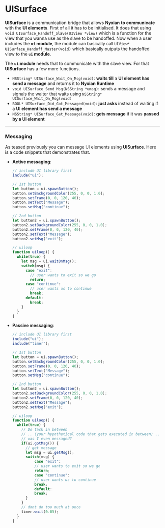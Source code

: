 # UISurface

**UISurface** is a communication bridge that allows **Nyxian** **to communicate** with the **UI elements**. First of all it has to be initialised. It does that using `void UISurface_Handoff_Slave(UIView *view)` which is a function for the view that you wanna use as the slave to be handoffed. Now when a user includes the **`ui` module**, the module can basically call `UIView* UISurface_Handoff_Master(void)` which basically outputs the handoffed view to the **`ui` module**.

The **`ui` module** needs that to communicate with the slave view. For that **UISurface** has a few more functions.

- `NSString* UISurface_Wait_On_Msg(void)`: **waits till** a **UI element has send a message** and returns it to **Nyxian Runtime**
- `void UISurface_Send_Msg(NSString *umsg)`: sends a message and signals the waiter that waits using ``NSString* UISurface_Wait_On_Msg(void)``
- `BOOL* UISurface_Did_Got_Messaged(void)`: **just asks** instead of waiting if a **UI element has send a message**
- `NSString* UISurface_Get_Message(void)`: **gets message** if it was **passed by a UI element**



***

### Messaging

As teased previously you can message UI elements using **UISurface**. Here is a code snippets that demonstrates that.

- **Active messaging**:

  ```js
  // include UI library first
  include("ui");
  
  // 1st button
  let button = ui.spawnButton();
  button.setBackgroundColor(255, 0, 0, 1.0);
  button.setFrame(0, 0, 120, 40);
  button.setText("Message");
  button.setMsg("continue");
  
  // 2nd button
  let button2 = ui.spawnButton();
  button2.setBackgroundColor(255, 0, 0, 1.0);
  button2.setFrame(0, 0, 120, 40);
  button2.setText("Message");
  button2.setMsg("exit");
  
  // uiloop
  function uiloop() {
    while(true) {
      let msg = ui.waitOnMsg();
      switch(msg) {
        case "exit":
          // user wants to exit so we go
          return;
        case "continue":
          // user wants us to continue
          break;
        default:
          break;
      }
    }
  }
  ```

- **Passive messaging**:

  ```js
  // include UI library first
  include("ui");
  include("timer");
  
  // 1st button
  let button = ui.spawnButton();
  button.setBackgroundColor(255, 0, 0, 1.0);
  button.setFrame(0, 0, 120, 40);
  button.setText("Message");
  button.setMsg("continue");
  
  // 2nd button
  let button2 = ui.spawnButton();
  button2.setBackgroundColor(255, 0, 0, 1.0);
  button2.setFrame(0, 0, 120, 40);
  button2.setText("Message");
  button2.setMsg("exit");
  
  // uiloop
  function uiloop() {
    while(true) {
      // Do task in between
      // .. (your hypothetical code that gets executed in between) ..
      // was I even messaged?
      if(ui.gotMsg()) {
        // get message
      	let msg = ui.getMsg();
      	switch(msg) {
        	case "exit":
          	// user wants to exit so we go
          	return;
        	case "continue":
          	// user wants us to continue
          	break;
        	default:
          	break;
      	}
      }
      // dont do too much at once
      timer.wait(0.05);
    }
  }
  ```

